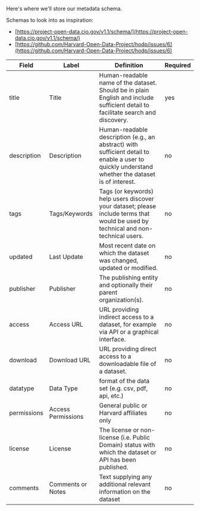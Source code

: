 Here's where we'll store our metadata schema.

Schemas to look into as inspiration:
- [https://project-open-data.cio.gov/v1.1/schema/](https://project-open-data.cio.gov/v1.1/schema/)
- [https://github.com/Harvard-Open-Data-Project/hodp/issues/6](https://github.com/Harvard-Open-Data-Project/hodp/issues/6)

Field | Label | Definition | Required
----- | ----- | ---------- | --------
title | Title | Human-readable name of the dataset. Should be in plain English and include sufficient detail to facilitate search and discovery. | yes
description | Description | Human-readable description (e.g., an abstract) with sufficient detail to enable a user to quickly understand whether the dataset is of interest. | no
tags | Tags/Keywords | Tags (or keywords) help users discover your dataset; please include terms that would be used by technical and non-technical users. | no
updated | Last Update | Most recent date on which the dataset was changed, updated or modified. | no
publisher | Publisher | The publishing entity and optionally their parent organization(s). | no
access | Access URL | URL providing indirect access to a dataset, for example via API or a graphical interface. | no
download | Download URL | URL providing direct access to a downloadable file of a dataset. | no
datatype | Data Type | format of the data set (e.g. csv, pdf, api, etc.) | no
permissions | Access Permissions | General public or Harvard affiliates only | no
license | License | The license or non-license (i.e. Public Domain) status with which the dataset or API has been published. | no
comments | Comments or Notes | Text supplying any additional relevant information on the dataset | no
